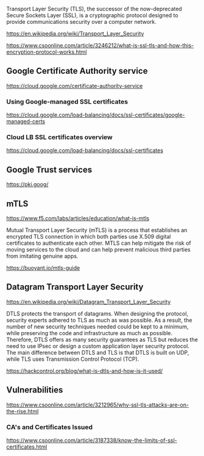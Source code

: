 Transport Layer Security (TLS), the successor of the now-deprecated Secure Sockets Layer (SSL), is a cryptographic protocol designed to provide communications security over a computer network.

https://en.wikipedia.org/wiki/Transport_Layer_Security

https://www.csoonline.com/article/3246212/what-is-ssl-tls-and-how-this-encryption-protocol-works.html

## Google Certificate Authority service

https://cloud.google.com/certificate-authority-service


### Using Google-managed SSL certificates 

https://cloud.google.com/load-balancing/docs/ssl-certificates/google-managed-certs

### Cloud LB SSL certificates overview

https://cloud.google.com/load-balancing/docs/ssl-certificates

## Google Trust services

https://pki.goog/


## mTLS

https://www.f5.com/labs/articles/education/what-is-mtls

Mutual Transport Layer Security (mTLS) is a process that establishes an encrypted TLS connection in which both parties use X.509 digital certificates to authenticate each other. MTLS can help mitigate the risk of moving services to the cloud and can help prevent malicious third parties from imitating genuine apps.


https://buoyant.io/mtls-guide

## Datagram Transport Layer Security

https://en.wikipedia.org/wiki/Datagram_Transport_Layer_Security

DTLS protects the transport of datagrams. When designing the protocol, security experts adhered to TLS as much as was possible. As a result, the number of new security techniques needed could be kept to a minimum, while preserving the code and infrastructure as much as possible.
Therefore, DTLS offers as many security guarantees as TLS but reduces the need to use IPsec or design a custom application layer security protocol. The main difference between DTLS and TLS is that DTLS is built on UDP, while TLS uses Transmission Control Protocol (TCP).


https://hackcontrol.org/blog/what-is-dtls-and-how-is-it-used/

## Vulnerabilities

https://www.csoonline.com/article/3212965/why-ssl-tls-attacks-are-on-the-rise.html

### CA's and Certificates Issued

https://www.csoonline.com/article/3187338/know-the-limits-of-ssl-certificates.html